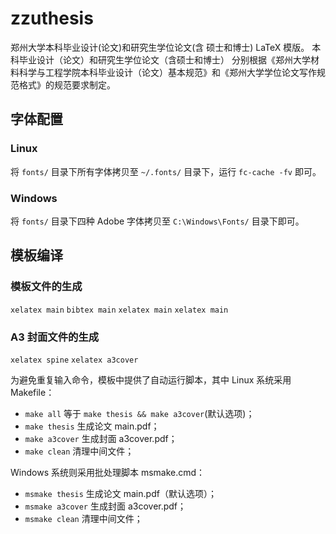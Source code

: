 # zzuthesis

郑州大学本科毕业设计(论文)和研究生学位论文(含 硕士和博士) LaTeX 模版。 本科毕业设计（论文）和研究生学位论文（含硕士和博士） 分别根据《郑州大学材料科学与工程学院本科毕业设计（论文）基本规范》和《郑州大学学位论文写作规范格式》的规范要求制定。

## 字体配置

### Linux

将 `fonts/` 目录下所有字体拷贝至 `~/.fonts/` 目录下，运行 `fc-cache -fv` 即可。

### Windows
将 `fonts/` 目录下四种 Adobe 字体拷贝至 `C:\Windows\Fonts/` 目录下即可。

## 模板编译

### 模板文件的生成

  `xelatex main`
  `bibtex main`
  `xelatex main`
  `xelatex main`

### A3 封面文件的生成

  `xelatex spine`
  `xelatex a3cover`

为避免重复输入命令，模板中提供了自动运行脚本，其中 Linux 系统采用 Makefile：
* `make all`       等于 `make thesis && make a3cover`(默认选项)；
* `make thesis`    生成论文 main.pdf；
* `make a3cover`   生成封面 a3cover.pdf；
* `make clean`     清理中间文件；

Windows 系统则采用批处理脚本 msmake.cmd：
* `msmake thesis`    生成论文 main.pdf（默认选项）；
* `msmake a3cover`   生成封面 a3cover.pdf；
* `msmake clean`     清理中间文件；
